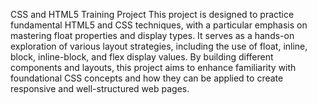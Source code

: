 CSS and HTML5 Training Project
This project is designed to practice fundamental HTML5 and CSS techniques, with a particular emphasis on mastering float properties and display types. It serves as a hands-on exploration of various layout strategies, including the use of float, inline, block, inline-block, and flex display values. By building different components and layouts, this project aims to enhance familiarity with foundational CSS concepts and how they can be applied to create responsive and well-structured web pages.
